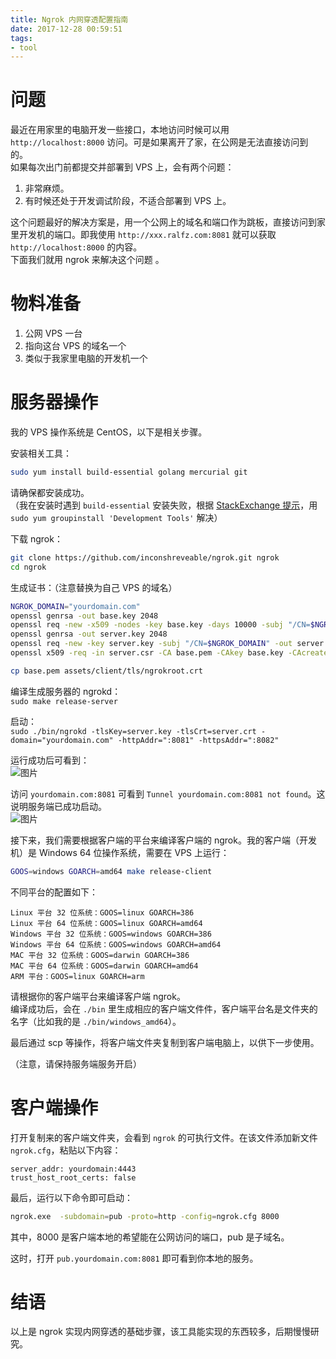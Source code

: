 ```yaml
---
title: Ngrok 内网穿透配置指南
date: 2017-12-28 00:59:51
tags:
- tool
---
```


# 问题

最近在用家里的电脑开发一些接口，本地访问时候可以用 `http://localhost:8000` 访问。可是如果离开了家，在公网是无法直接访问到的。  
如果每次出门前都提交并部署到 VPS 上，会有两个问题：
1. 非常麻烦。
2. 有时候还处于开发调试阶段，不适合部署到 VPS 上。  

这个问题最好的解决方案是，用一个公网上的域名和端口作为跳板，直接访问到家里开发机的端口。即我使用 `http://xxx.ralfz.com:8081` 就可以获取 `http://localhost:8000` 的内容。  
下面我们就用 ngrok 来解决这个问题 。

# 物料准备

1. 公网 VPS 一台
2. 指向这台 VPS 的域名一个
3. 类似于我家里电脑的开发机一个

# 服务器操作

我的 VPS 操作系统是 CentOS，以下是相关步骤。  

安装相关工具：  
```bash
sudo yum install build-essential golang mercurial git
```  
请确保都安装成功。  
（我在安装时遇到 `build-essential` 安装失败，根据 [StackExchange 提示](https://unix.stackexchange.com/questions/16422/cant-install-build-essential-on-centos)，用 `sudo yum groupinstall 'Development Tools'` 解决）  

下载 ngrok：  
```bash
git clone https://github.com/inconshreveable/ngrok.git ngrok
cd ngrok
```

生成证书：（注意替换为自己 VPS 的域名）  
```bash
NGROK_DOMAIN="yourdomain.com"
openssl genrsa -out base.key 2048
openssl req -new -x509 -nodes -key base.key -days 10000 -subj "/CN=$NGROK_DOMAIN" -out base.pem
openssl genrsa -out server.key 2048
openssl req -new -key server.key -subj "/CN=$NGROK_DOMAIN" -out server.csr
openssl x509 -req -in server.csr -CA base.pem -CAkey base.key -CAcreateserial -days 10000 -out server.crt

cp base.pem assets/client/tls/ngrokroot.crt
```

编译生成服务器的 ngrokd：  
`sudo make release-server`  

启动：  
`sudo ./bin/ngrokd -tlsKey=server.key -tlsCrt=server.crt -domain="yourdomain.com" -httpAddr=":8081" -httpsAddr=":8082"`  

运行成功后可看到：  
![图片](./1.png)  

访问 `yourdomain.com:8081` 可看到 `Tunnel yourdomain.com:8081 not found`。这说明服务端已成功启动。  
![图片](./2.png)  

接下来，我们需要根据客户端的平台来编译客户端的 ngrok。我的客户端（开发机）是 Windows 64 位操作系统，需要在 VPS 上运行：  
```bash
GOOS=windows GOARCH=amd64 make release-client
```  

不同平台的配置如下：  

    Linux 平台 32 位系统：GOOS=linux GOARCH=386
    Linux 平台 64 位系统：GOOS=linux GOARCH=amd64
    Windows 平台 32 位系统：GOOS=windows GOARCH=386
    Windows 平台 64 位系统：GOOS=windows GOARCH=amd64
    MAC 平台 32 位系统：GOOS=darwin GOARCH=386
    MAC 平台 64 位系统：GOOS=darwin GOARCH=amd64
    ARM 平台：GOOS=linux GOARCH=arm  

请根据你的客户端平台来编译客户端 ngrok。  
编译成功后，会在 `./bin` 里生成相应的客户端文件件，客户端平台名是文件夹的名字（比如我的是 `./bin/windows_amd64`）。

最后通过 scp 等操作，将客户端文件夹复制到客户端电脑上，以供下一步使用。  

（注意，请保持服务端服务开启）

# 客户端操作

打开复制来的客户端文件夹，会看到 `ngrok` 的可执行文件。在该文件添加新文件 `ngrok.cfg`，粘贴以下内容：
```
server_addr: yourdomain:4443
trust_host_root_certs: false
```  
最后，运行以下命令即可启动：  
```bash
ngrok.exe  -subdomain=pub -proto=http -config=ngrok.cfg 8000
```  
其中，8000 是客户端本地的希望能在公网访问的端口，pub 是子域名。

这时，打开 `pub.yourdomain.com:8081` 即可看到你本地的服务。

# 结语  

以上是 ngrok 实现内网穿透的基础步骤，该工具能实现的东西较多，后期慢慢研究。
